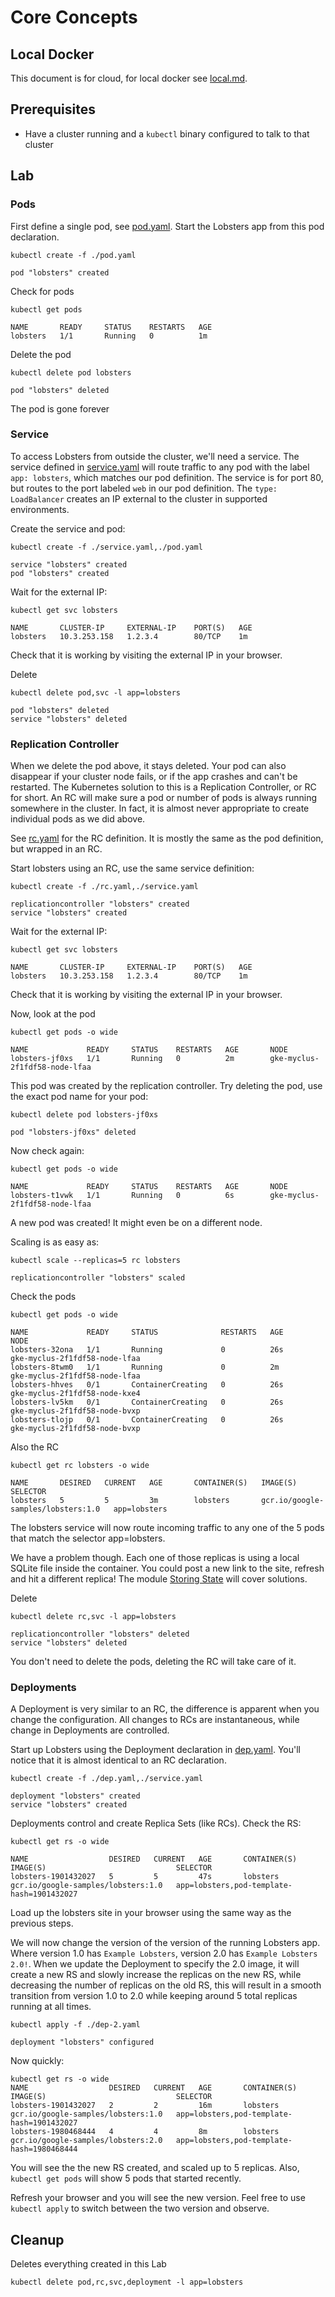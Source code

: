 # Core Concepts

## Local Docker

This document is for cloud, for local docker see [local.md](local.md).

## Prerequisites

* Have a cluster running and a `kubectl` binary configured to talk to
  that cluster

## Lab


### Pods

First define a single pod, see [pod.yaml](pod.yaml). Start the
Lobsters app from this pod declaration.

<!-- START bash -->
```
kubectl create -f ./pod.yaml
```
<!-- END bash -->

```
pod "lobsters" created
```

Check for pods

```
kubectl get pods
```

```
NAME       READY     STATUS    RESTARTS   AGE
lobsters   1/1       Running   0          1m
```

Delete the pod

<!-- START bash -->
```
kubectl delete pod lobsters
```
<!-- END bash -->

```
pod "lobsters" deleted
```

The pod is gone forever

### Service

To access Lobsters from outside the cluster, we'll need a service. The
service defined in [service.yaml](service.yaml) will route traffic to
any pod with the label `app: lobsters`, which matches our pod
definition. The service is for port 80, but routes to the port labeled
`web` in our pod definition. The `type: LoadBalancer` creates an IP
external to the cluster in supported environments.

Create the service and pod:

<!-- START bash -->
```
kubectl create -f ./service.yaml,./pod.yaml
```
<!-- END bash -->

```
service "lobsters" created
pod "lobsters" created
```

Wait for the external IP:

<!-- START bash -->
```
kubectl get svc lobsters
```
<!-- END bash -->

```
NAME       CLUSTER-IP     EXTERNAL-IP    PORT(S)   AGE
lobsters   10.3.253.158   1.2.3.4        80/TCP    1m
```

Check that it is working by visiting the external IP in your browser.



Delete

<!-- START bash -->
```
kubectl delete pod,svc -l app=lobsters
```
<!-- END bash -->

```
pod "lobsters" deleted
service "lobsters" deleted
```

### Replication Controller

When we delete the pod above, it stays deleted. Your pod can also
disappear if your cluster node fails, or if the app crashes and can't
be restarted. The Kubernetes solution to this is a Replication
Controller, or RC for short. An RC will make sure a pod or number of
pods is always running somewhere in the cluster. In fact, it is almost
never appropriate to create individual pods as we did above.

See [rc.yaml](rc.yaml) for the RC definition. It is mostly the same as
the pod definition, but wrapped in an RC.

Start lobsters using an RC, use the same service definition:

<!-- START bash -->
```
kubectl create -f ./rc.yaml,./service.yaml
```
<!-- END bash -->

```
replicationcontroller "lobsters" created
service "lobsters" created
```

Wait for the external IP:

<!-- START bash -->
```
kubectl get svc lobsters
```
<!-- END bash -->

```
NAME       CLUSTER-IP     EXTERNAL-IP    PORT(S)   AGE
lobsters   10.3.253.158   1.2.3.4        80/TCP    1m
```

Check that it is working by visiting the external IP in your browser.


Now, look at the pod

```
kubectl get pods -o wide
```

```
NAME             READY     STATUS    RESTARTS   AGE       NODE
lobsters-jf0xs   1/1       Running   0          2m        gke-myclus-2f1fdf58-node-lfaa
```

This pod was created by the replication controller. Try deleting the
pod, use the exact pod name for your pod:

```
kubectl delete pod lobsters-jf0xs
```

```
pod "lobsters-jf0xs" deleted
```

Now check again:

```
kubectl get pods -o wide
```

```
NAME             READY     STATUS    RESTARTS   AGE       NODE
lobsters-t1vwk   1/1       Running   0          6s        gke-myclus-2f1fdf58-node-lfaa
```

A new pod was created! It might even be on a different node.

Scaling is as easy as:

<!-- START bash -->
```
kubectl scale --replicas=5 rc lobsters
```
<!-- END bash -->

```
replicationcontroller "lobsters" scaled
```

Check the pods

```
kubectl get pods -o wide
```

```
NAME             READY     STATUS              RESTARTS   AGE       NODE
lobsters-32ona   1/1       Running             0          26s       gke-myclus-2f1fdf58-node-lfaa
lobsters-8twm0   1/1       Running             0          2m        gke-myclus-2f1fdf58-node-lfaa
lobsters-hhves   0/1       ContainerCreating   0          26s       gke-myclus-2f1fdf58-node-kxe4
lobsters-lv5km   0/1       ContainerCreating   0          26s       gke-myclus-2f1fdf58-node-bvxp
lobsters-tlojp   0/1       ContainerCreating   0          26s       gke-myclus-2f1fdf58-node-bvxp
```

Also the RC

<!-- START bash -->
```
kubectl get rc lobsters -o wide
```
<!-- END bash -->

```
NAME       DESIRED   CURRENT   AGE       CONTAINER(S)   IMAGE(S)                             SELECTOR
lobsters   5         5         3m        lobsters       gcr.io/google-samples/lobsters:1.0   app=lobsters
```

The lobsters service will now route incoming traffic to any one of the
5 pods that match the selector app=lobsters.

We have a problem though. Each one of those replicas is using a local
SQLite file inside the container. You could post a new link to the
site, refresh and hit a different replica! The module
[Storing State](../state) will cover solutions.

Delete

<!-- START bash -->
```
kubectl delete rc,svc -l app=lobsters
```
<!-- END bash -->

```
replicationcontroller "lobsters" deleted
service "lobsters" deleted
```

You don't need to delete the pods, deleting the RC will take care of it.

### Deployments

A Deployment is very similar to an RC, the difference is apparent when
you change the configuration. All changes to RCs are instantaneous,
while change in Deployments are controlled.

Start up Lobsters using the Deployment declaration in
[dep.yaml](dep.yaml). You'll notice that it is almost identical to an
RC declaration.

<!-- START bash -->
```
kubectl create -f ./dep.yaml,./service.yaml
```
<!-- END bash -->

```
deployment "lobsters" created
service "lobsters" created
```

Deployments control and create Replica Sets (like RCs). Check the RS:

```
kubectl get rs -o wide
```

```
NAME                  DESIRED   CURRENT   AGE       CONTAINER(S)   IMAGE(S)                             SELECTOR
lobsters-1901432027   5         5         47s       lobsters       gcr.io/google-samples/lobsters:1.0   app=lobsters,pod-template-hash=1901432027
```

Load up the lobsters site in your browser using the same way as the
previous steps.

We will now change the version of the version of the
running Lobsters app. Where version 1.0 has `Example Lobsters`,
version 2.0 has `Example Lobsters 2.0!`. When we update the Deployment
to specify the 2.0 image, it will create a new RS and slowly increase
the replicas on the new RS, while decreasing the number of replicas on
the old RS, this will result in a smooth transition from version 1.0
to 2.0 while keeping around 5 total replicas running at all times.

<!-- START bash -->
```
kubectl apply -f ./dep-2.yaml
```
<!-- END bash -->

```
deployment "lobsters" configured
```

Now quickly:

```
kubectl get rs -o wide
NAME                  DESIRED   CURRENT   AGE       CONTAINER(S)   IMAGE(S)                             SELECTOR
lobsters-1901432027   2         2         16m       lobsters       gcr.io/google-samples/lobsters:1.0   app=lobsters,pod-template-hash=1901432027
lobsters-1980468444   4         4         8m        lobsters       gcr.io/google-samples/lobsters:2.0   app=lobsters,pod-template-hash=1980468444
```

You will see the the new RS created, and scaled up to 5
replicas. Also, `kubectl get pods` will show 5 pods that started
recently.

Refresh your browser and you will see the new version. Feel free to
use `kubectl apply` to switch between the two version and observe.


## Cleanup

Deletes everything created in this Lab

<!-- START bash -->
```
kubectl delete pod,rc,svc,deployment -l app=lobsters
```
<!-- END bash -->
